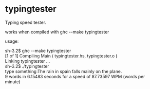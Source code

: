 typingtester
============

Typing speed tester. 

works when compiled with ghc --make typingtester

usage:


sh-3.2$ ghc --make typingtester  
[1 of 1] Compiling Main             ( typingtester.hs, typingtester.o )  
Linking typingtester ...  
sh-3.2$ ./typingtester  
type something:The rain in spain falls mainly on the plane.  
9 words in 6.15483 seconds for a speed of 87.73597 WPM (words per minute)  
